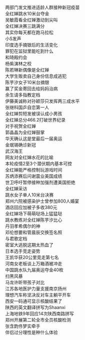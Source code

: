 两部门发文推进适龄人群接种新冠疫苗  
全红婵跳水10米台夺金  
吴敏霞看全红婵激动到尖叫  
全红婵决赛三跳满分  
其实你每天都在跑马拉松  
小S发声  
印度选手摘银后的生活变化  
罪犯在监狱里能吃到什么  
和琦殿约会  
杨紫演林之校  
陈若琳新偶像是全红婵  
大学生贩卖自己身份信息成逃犯  
陈芋汐女子10米台摘银  
赢了奖金寄回去给妈妈治病  
余生请多指教定档  
伊藤美诚称对孙颖莎只发挥两三成水平  
张继科国乒自恋第一人  
全红婵剪短发被误认成小男孩  
全红婵总分466.2打破世界纪录  
对手祝贺全红婵  
郭晶晶为全红婵鼓掌  
华天确认这是堂最后一届奥运  
金珉锡确诊新冠  
武汉海王  
网友对全红婵水花的比喻  
本轮疫情2至3个潜伏期内基本可控  
全红婵能严格控制玩游戏时间  
苏炳添赛后问谢震业美国成绩  
世卫呼吁暂停接种加强剂遭美国拒绝  
全红婵采访  
跳水女子单人10米台决赛  
郑州六院被感染护士曾参加800人婚宴  
酒店回应加被子多收380元  
全红婵场下萌萌哒场上猛猛哒  
跳水教练对全红婵陈芋汐比心  
丹羽孝希偶尔的神  
邓伦想要和管晨辰交换签名照  
与君歌定档  
密室大逃脱这期太热血了  
日本选手竞走姿势  
王凯华获20公里竞走第七名  
河南女老板谈上万箱酒被冲走  
中国跳水队九届奥运夺金40枚  
扫黑风暴  
马龙许昕带孩子对比  
江苏各地医护力量支援南京扬州  
理想汽车称坚决反对车主躺平开车  
西安一码通可显示核酸结果了  
陕西的英文翻译拼写为Shaanxi  
上海地铁9年回应14次陕西南路拼写  
郑州开展第二轮全市全员核酸检测  
张含韵佟梦实牵手  
伴侣过分理性是种什么体验  
